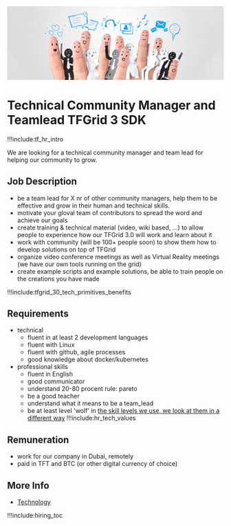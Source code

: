 
![](img/community_manager.png)


# Technical Community Manager and Teamlead TFGrid 3 SDK

!!!include:tf_hr_intro

We are looking for a technical community manager and team lead for helping our community to grow.

## Job Description

- be a team lead for X nr of other community managers, help them to be effective and grow in their human and technical skills.
- motivate your gloval team of contributors to spread the word and achieve our goals
- create training & technical material (video, wiki based, ...) to allow people to experience how our TFGrid 3.0 will work and learn about it
- work with community (will be 100+ people soon) to show them how to develop solutions on top of TFGrid
- organize video conference meetings as well as Virtual Reality meetings (we have our own tools running on the grid)
- create example scripts and example solutions, be able to train people on the creations you have made

!!!include:tfgrid_30_tech_primitives_benefits

## Requirements

- technical
  - fluent in at least 2 development languages
  - fluent with Linux
  - fluent with github, agile processes
  - good knowledge about docker/kubernetes
- professional skills 
  - fluent in English
  - good communicator
  - understand 20-80 procent rule: pareto
  - be a good teacher
  - understand what it means to be a team_lead
  - be at least level 'wolf' in [the skill levels we use, we look at them in a different way](p2p_awareness_level)
!!!include:hr_tech_values

## Remuneration

- work for our company in Dubai, remotely
- paid in TFT and BTC (or other digital currency of choice)

## More Info

- [Technology](internet4:technology)

!!!include:hiring_toc